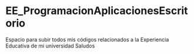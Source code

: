 # EE_ProgramacionAplicacionesEscritorio

 Espacio para subir todos mis códigos relacionados a la Experiencia Educativa de mi universidad
Saludos 
